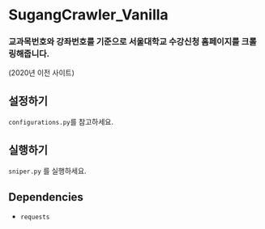 # SugangCrawler_Vanilla
### 교과목번호와 강좌번호를 기준으로 서울대학교 수강신청 홈페이지를 크롤링해줍니다.
(2020년 이전 사이트)

## 설정하기
`configurations.py`를 참고하세요.

## 실행하기
`sniper.py` 를 실행하세요.

## Dependencies
* `requests`

